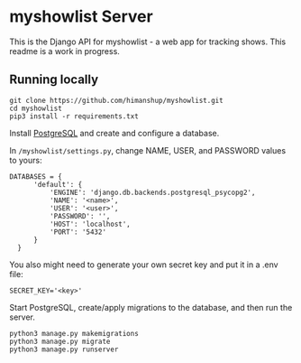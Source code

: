# myshowlist Server

This is the Django API for myshowlist - a web app for tracking shows. This readme is a work in progress.

## Running locally

```
git clone https://github.com/himanshup/myshowlist.git
cd myshowlist
pip3 install -r requirements.txt
```

Install [PostgreSQL](https://www.postgresql.org/) and create and configure a database.   

In `/myshowlist/settings.py`, change NAME, USER, and PASSWORD values to yours:

```
DATABASES = {
      'default': {
          'ENGINE': 'django.db.backends.postgresql_psycopg2',
          'NAME': '<name>',
          'USER': '<user>',
          'PASSWORD': '',
          'HOST': 'localhost',
          'PORT': '5432'
      }
  }
```

You also might need to generate your own secret key and put it in a .env file:

```
SECRET_KEY='<key>'
```  

Start PostgreSQL, create/apply migrations to the database, and then run the server.

```
python3 manage.py makemigrations
python3 manage.py migrate
python3 manage.py runserver
```


